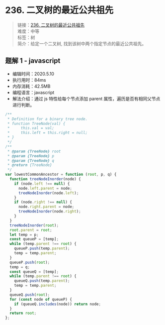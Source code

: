 # 236. 二叉树的最近公共祖先

> 链接：[236. 二叉树的最近公共祖先](https://leetcode-cn.com/problems/lowest-common-ancestor-of-a-binary-tree/)  
> 难度：中等  
> 标签：树  
> 简介：给定一个二叉树, 找到该树中两个指定节点的最近公共祖先。

## 题解 1 - javascript

- 编辑时间：2020.5.10
- 执行用时：84ms
- 内存消耗：42.5MB
- 编程语言：javascript
- 解法介绍：通过 js 特性给每个节点添加 parent 属性，遍历是否有相同父节点进行判断。

```javascript
/**
 * Definition for a binary tree node.
 * function TreeNode(val) {
 *     this.val = val;
 *     this.left = this.right = null;
 * }
 */
/**
 * @param {TreeNode} root
 * @param {TreeNode} p
 * @param {TreeNode} q
 * @return {TreeNode}
 */
var lowestCommonAncestor = function (root, p, q) {
  function treeNodeInorder(node) {
    if (node.left !== null) {
      node.left.parent = node;
      treeNodeInorder(node.left);
    }
    if (node.right !== null) {
      node.right.parent = node;
      treeNodeInorder(node.right);
    }
  }
  treeNodeInorder(root);
  root.parent = root;
  let temp = p;
  const queueP = [temp];
  while (temp.parent !== root) {
    queueP.push(temp.parent);
    temp = temp.parent;
  }
  queueP.push(root);
  temp = q;
  const queueQ = [temp];
  while (temp.parent !== root) {
    queueQ.push(temp.parent);
    temp = temp.parent;
  }
  queueQ.push(root);
  for (const node of queueP) {
    if (queueQ.includes(node)) return node;
  }
  return root;
};
```
